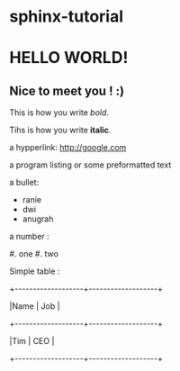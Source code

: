 sphinx-tutorial
===============

HELLO WORLD!
============

Nice to meet you ! :)
---------------------

This is how you write *bold*.

Tihs is how you write **italic**.

a hypperlink: http://google.com

a program listing or some preformatted text

a bullet:

* ranie
* dwi
* anugrah

a number :

#. one
#. two


Simple table :

+-------------------+-------------------+

|Name               | Job               |

+-------------------+-------------------+

|Tim                | CEO               |

+-------------------+-------------------+

